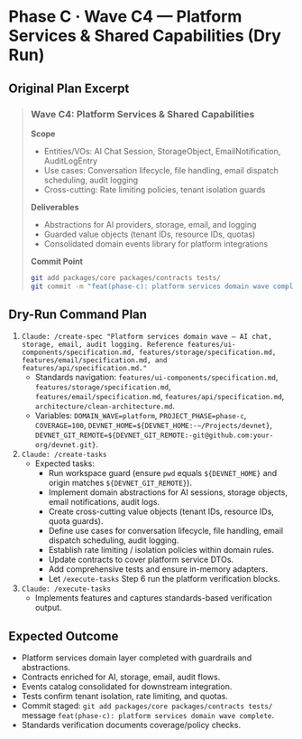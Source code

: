 # Phase C · Wave C4 — Platform Services & Shared Capabilities (Dry Run)

## Original Plan Excerpt

> ### Wave C4: Platform Services & Shared Capabilities
>
> **Scope**
> - Entities/VOs: AI Chat Session, StorageObject, EmailNotification, AuditLogEntry
> - Use cases: Conversation lifecycle, file handling, email dispatch scheduling, audit logging
> - Cross-cutting: Rate limiting policies, tenant isolation guards
>
> **Deliverables**
> - Abstractions for AI providers, storage, email, and logging
> - Guarded value objects (tenant IDs, resource IDs, quotas)
> - Consolidated domain events library for platform integrations
>
> **Commit Point**
> ```bash
> git add packages/core packages/contracts tests/
> git commit -m "feat(phase-c): platform services domain wave complete"
> ```

## Dry-Run Command Plan

1. `Claude: /create-spec "Platform services domain wave — AI chat, storage, email, audit logging. Reference features/ui-components/specification.md, features/storage/specification.md, features/email/specification.md, and features/api/specification.md."`
   - Standards navigation: `features/ui-components/specification.md`, `features/storage/specification.md`, `features/email/specification.md`, `features/api/specification.md`, `architecture/clean-architecture.md`.
   - Variables: `DOMAIN_WAVE=platform`, `PROJECT_PHASE=phase-c`, `COVERAGE=100`, `DEVNET_HOME=${DEVNET_HOME:-~/Projects/devnet}`, `DEVNET_GIT_REMOTE=${DEVNET_GIT_REMOTE:-git@github.com:your-org/devnet.git}`.
2. `Claude: /create-tasks`
   - Expected tasks:
     - Run workspace guard (ensure `pwd` equals ``${DEVNET_HOME}`` and origin matches ``${DEVNET_GIT_REMOTE}``).
     - Implement domain abstractions for AI sessions, storage objects, email notifications, audit logs.
     - Create cross-cutting value objects (tenant IDs, resource IDs, quota guards).
     - Define use cases for conversation lifecycle, file handling, email dispatch scheduling, audit logging.
     - Establish rate limiting / isolation policies within domain rules.
     - Update contracts to cover platform service DTOs.
     - Add comprehensive tests and ensure in-memory adapters.
     - Let `/execute-tasks` Step 6 run the platform verification blocks.
3. `Claude: /execute-tasks`
   - Implements features and captures standards-based verification output.

## Expected Outcome

- Platform services domain layer completed with guardrails and abstractions.
- Contracts enriched for AI, storage, email, audit flows.
- Events catalog consolidated for downstream integration.
- Tests confirm tenant isolation, rate limiting, and quotas.
- Commit staged: `git add packages/core packages/contracts tests/` message `feat(phase-c): platform services domain wave complete`.
- Standards verification documents coverage/policy checks.
